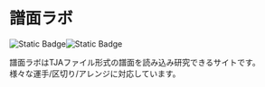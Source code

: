 # 譜面ラボ
![Static Badge](https://img.shields.io/badge/License-MIT-green)![Static Badge](https://img.shields.io/badge/Version-beta_1.0.0-blue)

譜面ラボはTJAファイル形式の譜面を読み込み研究できるサイトです。<br>
様々な運手/区切り/アレンジに対応しています。
